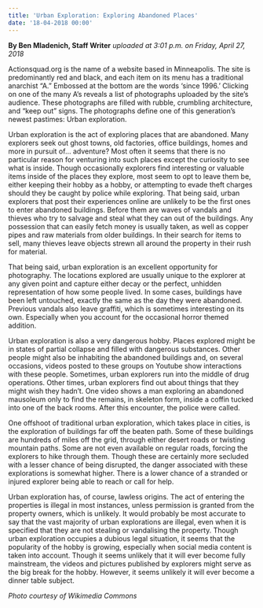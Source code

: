 ```yaml
---
title: 'Urban Exploration: Exploring Abandoned Places'
date: '18-04-2018 00:00'
---
```


**By Ben Mladenich, Staff Writer** _uploaded at 3:01 p.m. on Friday, April 27, 2018_

Actionsquad.org is the name of a website based in Minneapolis. The site is predominantly red and black, and each item on its menu has a traditional anarchist “A.” Embossed at the bottom are the words ‘since 1996.’ Clicking on one of the many A’s reveals a list of photographs uploaded by the site’s audience. These photographs are filled with rubble, crumbling architecture, and “keep out” signs. The photographs define one of this generation’s newest pastimes: Urban exploration.

Urban exploration is the act of exploring places that are abandoned. Many explorers seek out ghost towns, old factories, office buildings, homes and more in pursuit of… adventure? Most often it seems that there is no particular reason for venturing into such places except the curiosity to see what is inside. Though occasionally explorers find interesting or valuable items inside of the places they explore, most seem to opt to leave them be, either keeping their hobby as a hobby, or attempting to evade theft charges should they be caught by police while exploring. That being said, urban explorers that post their experiences online are unlikely to be the first ones to enter abandoned buildings. Before them are waves of vandals and thieves who try to salvage and steal what they can out of the buildings. Any possession that can easily fetch money is usually taken, as well as copper pipes and raw materials from older buildings. In their search for items to sell, many thieves leave objects strewn all around the property in their rush for material.

That being said, urban exploration is an excellent opportunity for photography. The locations explored are usually unique to the explorer at any given point and capture either decay or the perfect, unhidden representation of how some people lived. In some cases, buildings have been left untouched, exactly the same as the day they were abandoned. Previous vandals also leave graffiti, which is sometimes interesting on its own. Especially when you account for the occasional horror themed addition.

Urban exploration is also a very dangerous hobby. Places explored might be in states of partial collapse and filled with dangerous substances. Other people might also be inhabiting the abandoned buildings and, on several occasions, videos posted to these groups on Youtube show interactions with these people. Sometimes, urban explorers run into the middle of drug operations. Other times, urban explorers find out about things that they might wish they hadn’t. One video shows a man exploring an abandoned mausoleum only to find the remains, in skeleton form, inside a coffin tucked into one of the back rooms. After this encounter, the police were called.

One offshoot of traditional urban exploration, which takes place in cities, is the exploration of buildings far off the beaten path. Some of these buildings are hundreds of miles off the grid, through either desert roads or twisting mountain paths. Some are not even available on regular roads, forcing the explorers to hike through them. Though these are certainly more secluded with a lesser chance of being disrupted, the danger associated with these explorations is somewhat higher. There is a lower chance of a stranded or injured explorer being able to reach or call for help.

Urban exploration has, of course, lawless origins. The act of entering the properties is illegal in most instances, unless permission is granted from the property owners, which is unlikely. It would probably be most accurate to say that the vast majority of urban explorations are illegal, even when it is specified that they are not stealing or vandalising the property. Though urban exploration occupies a dubious legal situation, it seems that the popularity of the hobby is growing, especially when social media content is taken into account. Though it seems unlikely that it will ever become fully mainstream, the videos and pictures published by explorers might serve as the big break for the hobby. However, it seems unlikely it will ever become a dinner table subject.

_Photo courtesy of Wikimedia Commons_